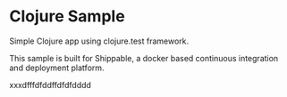 Clojure Sample
=====================

Simple Clojure app using clojure.test framework.

This sample is built for Shippable, a docker based continuous integration and deployment platform.

xxxdfffdfddffdfdfdddd
